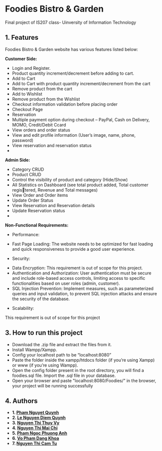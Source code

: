 # Foodies Bistro & Garden
Final project of IS207 class- Uinversity of Information Technology 
## 1. Features
Foodies Bistro & Garden website has various features listed below:

**Customer Side:**

- Login and Register.
- Product quantity increment/decrement before adding to cart.
- Add to Cart
- Add to Cart with product quantity increment/decrement from the cart
- Remove product from the cart
- Add to Wishlist
- Remove product from the Wishlist
- Checkout information validation before placing order
- Checkout Page
- Reservation
- Multiple payment option during checkout – PayPal, Cash on Delivery, MOMO, Credit/Debit Ccard
- View orders and order status
- View and edit profile information (User’s image, name, phone, password)
- View reservation and reservation status
- 
**Admin Side:**
  
- Category CRUD
- Product CRUD
- Control the visibility of product and category (Hide/Show)
- All Statistics on Dashboard (see total product added, Total customer registered, Revenue and Total messages)
- View Order and Order items
- Update Order Status
- View Reservation and Reservation details
- Update Reservation status
- 
**Non-Functional Requirements:**
  
* Performance:
  
- Fast Page Loading: The website needs to be optimized for fast loading and quick
responsiveness to provide a good user experience.

* Security:
  
- Data Encryption: This requirement is out of scope for this project.
- Authentication and Authorization: User authentication must be secure and include
role-based access controls, limiting access to specific functionalities based on user
roles (admin, customer).
- SQL Injection Prevention: Implement measures, such as parameterized queries and
input validation, to prevent SQL injection attacks and ensure the security of the
database.

* Scalability:
  
This requirement is out of scope for this project
## 3. How to run this project
- Download the .zip file and extract the files from it.
- Install Wampp/Xampp.
- Config your localhost path to be “localhost:8080”
- Paste the folder inside the xampp/htdocs folder (if you’re using Xampp) or www
(if you’re using Wampp).
- Open the config folder present in the root directory, you will find a foodies.sql file.
Import the .sql file in your database.
- Open your browser and paste "localhost:8080/Foodies/" in the browser, your
project will be running successfully
## 4. Authors
- **1. [Pham Nguyet Quynh](https://github.com/PhamNguyetQuynh)**
- **2. [Le Nguyen Diem Quynh](https://github.com/LeNguyenDiemQuynhn)**
- **3. [Nguyen Thi Thuy Vy](https://github.com/VyNguyen0000)**
- **4. [Nguyen Thi Mai Chi](https://github.com/christinechinguyen002)**
- **5. [Pham Ngoc Phuong Anh](https://github.com/PhuongAnhPhamNgoc)**
- **6. [Vo Pham Dang Khoa](https://github.com/khoavo6703)**
- **7. [Nguyen Thi Cam Tu](https://github.com/CaTuQuaMon)**
